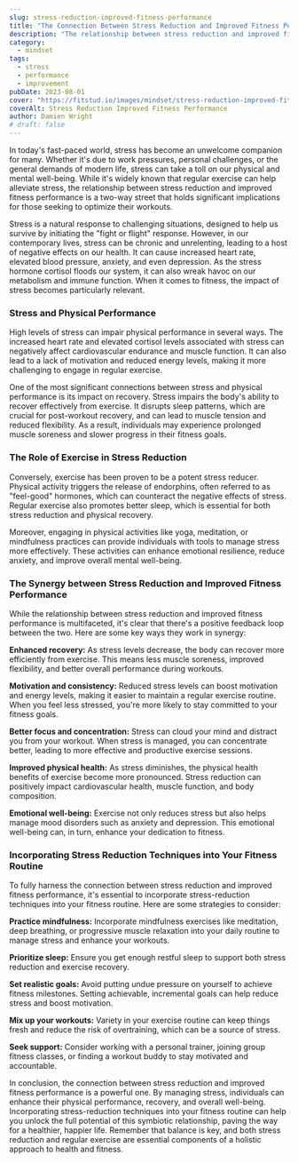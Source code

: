 ```yaml
---
slug: stress-reduction-improved-fitness-performance
title: "The Connection Between Stress Reduction and Improved Fitness Performance"
description: "The relationship between stress reduction and improved fitness performance is a two-way street that holds significant implications."
category:
  - mindset
tags:
  - stress
  - performance
  - improvement
pubDate: 2023-08-01
cover: "https://fitstud.io/images/mindset/stress-reduction-improved-fitness-performance.webp"
coverAlt: Stress Reduction Improved Fitness Performance
author: Damien Wright
# draft: false
---
```


In today's fast-paced world, stress has become an unwelcome companion for many. Whether it's due to work pressures, personal challenges, or the general demands of modern life, stress can take a toll on our physical and mental well-being. While it's widely known that regular exercise can help alleviate stress, the relationship between stress reduction and improved fitness performance is a two-way street that holds significant implications for those seeking to optimize their workouts.

Stress is a natural response to challenging situations, designed to help us survive by initiating the "fight or flight" response. However, in our contemporary lives, stress can be chronic and unrelenting, leading to a host of negative effects on our health. It can cause increased heart rate, elevated blood pressure, anxiety, and even depression. As the stress hormone cortisol floods our system, it can also wreak havoc on our metabolism and immune function. When it comes to fitness, the impact of stress becomes particularly relevant.

### Stress and Physical Performance

High levels of stress can impair physical performance in several ways. The increased heart rate and elevated cortisol levels associated with stress can negatively affect cardiovascular endurance and muscle function. It can also lead to a lack of motivation and reduced energy levels, making it more challenging to engage in regular exercise.

One of the most significant connections between stress and physical performance is its impact on recovery. Stress impairs the body's ability to recover effectively from exercise. It disrupts sleep patterns, which are crucial for post-workout recovery, and can lead to muscle tension and reduced flexibility. As a result, individuals may experience prolonged muscle soreness and slower progress in their fitness goals.

### The Role of Exercise in Stress Reduction

Conversely, exercise has been proven to be a potent stress reducer. Physical activity triggers the release of endorphins, often referred to as "feel-good" hormones, which can counteract the negative effects of stress. Regular exercise also promotes better sleep, which is essential for both stress reduction and physical recovery.

Moreover, engaging in physical activities like yoga, meditation, or mindfulness practices can provide individuals with tools to manage stress more effectively. These activities can enhance emotional resilience, reduce anxiety, and improve overall mental well-being.

### The Synergy between Stress Reduction and Improved Fitness Performance

While the relationship between stress reduction and improved fitness performance is multifaceted, it's clear that there's a positive feedback loop between the two. Here are some key ways they work in synergy:

**Enhanced recovery:** As stress levels decrease, the body can recover more efficiently from exercise. This means less muscle soreness, improved flexibility, and better overall performance during workouts.

**Motivation and consistency:** Reduced stress levels can boost motivation and energy levels, making it easier to maintain a regular exercise routine. When you feel less stressed, you're more likely to stay committed to your fitness goals.

**Better focus and concentration:** Stress can cloud your mind and distract you from your workout. When stress is managed, you can concentrate better, leading to more effective and productive exercise sessions.

**Improved physical health:** As stress diminishes, the physical health benefits of exercise become more pronounced. Stress reduction can positively impact cardiovascular health, muscle function, and body composition.

**Emotional well-being:** Exercise not only reduces stress but also helps manage mood disorders such as anxiety and depression. This emotional well-being can, in turn, enhance your dedication to fitness.

### Incorporating Stress Reduction Techniques into Your Fitness Routine

To fully harness the connection between stress reduction and improved fitness performance, it's essential to incorporate stress-reduction techniques into your fitness routine. Here are some strategies to consider:

**Practice mindfulness:** Incorporate mindfulness exercises like meditation, deep breathing, or progressive muscle relaxation into your daily routine to manage stress and enhance your workouts.

**Prioritize sleep:** Ensure you get enough restful sleep to support both stress reduction and exercise recovery.

**Set realistic goals:** Avoid putting undue pressure on yourself to achieve fitness milestones. Setting achievable, incremental goals can help reduce stress and boost motivation.

**Mix up your workouts:** Variety in your exercise routine can keep things fresh and reduce the risk of overtraining, which can be a source of stress.

**Seek support:** Consider working with a personal trainer, joining group fitness classes, or finding a workout buddy to stay motivated and accountable.

In conclusion, the connection between stress reduction and improved fitness performance is a powerful one. By managing stress, individuals can enhance their physical performance, recovery, and overall well-being. Incorporating stress-reduction techniques into your fitness routine can help you unlock the full potential of this symbiotic relationship, paving the way for a healthier, happier life. Remember that balance is key, and both stress reduction and regular exercise are essential components of a holistic approach to health and fitness.
